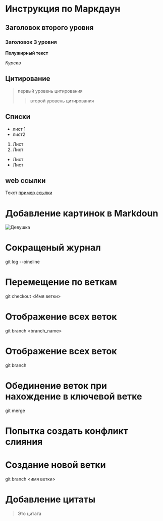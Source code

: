 # Инструкция по Маркдаун

## Заголовок второго уровня

### Заголовок 3 уровня

**Полужирный текст**

*Курсив*

## Цитирование
>первый уровень цитирования
>>второй уровень цитирования

## Списки
* лист 1
* лист2
1. Лист
2. Лист
+ Лист
+ Лист

## web ссылки
Текст [пример ссылки](http.exsample.com "всплывающая подсказка")

# Добавление картинок в Markdoun

![Девушка](imag.png)

# Сокращеный журнал
git log --oineline
# Перемещение по веткам
git checkout <Имя ветки>
# Отображение всех веток
git branch <branch_name>
# Отображение всех веток
git branch
# Обединение веток при нахождение в ключевой ветке
git merge
# Попытка создать конфликт слияния
# Cоздание новой ветки
git branch <имя ветки>
# Добавление цитаты
> Это цитата
